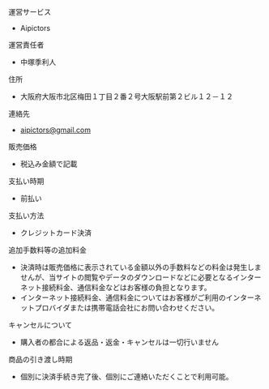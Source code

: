 運営サービス
- Aipictors

運営責任者
- 中塚季利人

住所
- 大阪府大阪市北区梅田１丁目２番２号大阪駅前第２ビル１２－１２

連絡先
- aipictors@gmail.com

販売価格
- 税込み金額で記載

支払い時期
- 前払い

支払い方法
- クレジットカード決済

追加手数料等の追加料金
- 決済時は販売価格に表示されている金額以外の手数料などの料金は発生しませんが、当サイトの閲覧やデータのダウンロードなどに必要となるインターネット接続料金、通信料金などはお客様の負担となります。
- インターネット接続料金、通信料金についてはお客様がご利用のインターネットプロバイダまたは携帯電話会社にお問い合わせください。

キャンセルについて
- 購入者の都合による返品・返金・キャンセルは一切行いません

商品の引き渡し時期
- 個別に決済手続き完了後、個別にご連絡いただくことで利用可能。